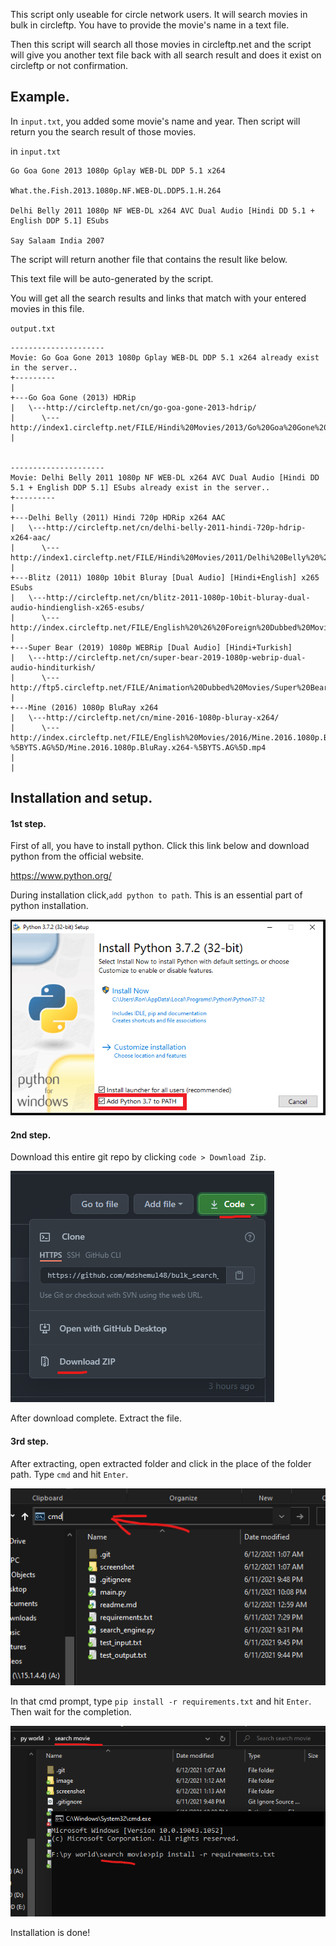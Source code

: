 This script only useable for circle network users. It will search movies in bulk in circleftp. You have to provide the movie's name in a text file.

Then this script will search all those movies in circleftp.net and the script will give you another text file back with all search result and does it exist on circleftp or not confirmation.

## Example.

In `input.txt`, you added some movie's name and year. Then script will return you the search result of those movies.

in `input.txt`

```
Go Goa Gone 2013 1080p Gplay WEB-DL DDP 5.1 x264

What.the.Fish.2013.1080p.NF.WEB-DL.DDP5.1.H.264

Delhi Belly 2011 1080p NF WEB-DL x264 AVC Dual Audio [Hindi DD 5.1 + English DDP 5.1] ESubs

Say Salaam India 2007
```

The script will return another file that contains the result like below.

This text file will be auto-generated by the script.

You will get all the search results and links that match with your entered movies in this file.

`output.txt`

```
---------------------
Movie: Go Goa Gone 2013 1080p Gplay WEB-DL DDP 5.1 x264 already exist in the server..
+---------
|
+---Go Goa Gone (2013) HDRip
|   \---http://circleftp.net/cn/go-goa-gone-2013-hdrip/
|      \---http://index1.circleftp.net/FILE/Hindi%20Movies/2013/Go%20Goa%20Gone%20%282013%29%20HDRip%20%5BOpenTsubasa%5D/Go%20Goa%20Gone%20%282013%29%20HDRip%20%5BOpenTsubasa%5D.mp4
|


---------------------
Movie: Delhi Belly 2011 1080p NF WEB-DL x264 AVC Dual Audio [Hindi DD 5.1 + English DDP 5.1] ESubs already exist in the server..
+---------
|
+---Delhi Belly (2011) Hindi 720p HDRip x264 AAC
|   \---http://circleftp.net/cn/delhi-belly-2011-hindi-720p-hdrip-x264-aac/
|      \---http://index1.circleftp.net/FILE/Hindi%20Movies/2011/Delhi%20Belly%20%282011%29%20Hindi%20720p%20HDRip%20x264%20AAC/Delhi%20Belly%20%282011%29%20Hindi%20720p%20HDRip%20x264%20AAC.mp4
|
+---Blitz (2011) 1080p 10bit Bluray [Dual Audio] [Hindi+English] x265 ESubs
|   \---http://circleftp.net/cn/blitz-2011-1080p-10bit-bluray-dual-audio-hindienglish-x265-esubs/
|      \---http://index.circleftp.net/FILE/English%20%26%20Foreign%20Dubbed%20Movies/2011/Blitz%20%282011%29%201080p%2010bit%20Bluray%20%5BDual%20Audio%5D%20%5BHindi%2BEnglish%5D%20x265%20ESubs/Blitz%20%282011%29%201080p%2010bit%20Bluray%20%5BDual%20Audio%5D%20%5BHindi%2BEnglish%5D%20x265%20ESubs.mkv
|
+---Super Bear (2019) 1080p WEBRip [Dual Audio] [Hindi+Turkish]
|   \---http://circleftp.net/cn/super-bear-2019-1080p-webrip-dual-audio-hinditurkish/
|      \---http://ftp5.circleftp.net/FILE/Animation%20Dubbed%20Movies/Super%20Bear%20%282019%29%201080p%20WEBRip%20%5BDual%20Audio%5D%20%5BHindi%2BTurkish%5D/Super%20Bear%20%282019%29%201080p%20WEBRip%20%5BDual%20Audio%5D%20%5BHindi%2BTurkish%5D%20.mkv
|
+---Mine (2016) 1080p BluRay x264
|   \---http://circleftp.net/cn/mine-2016-1080p-bluray-x264/
|      \---http://index.circleftp.net/FILE/English%20Movies/2016/Mine.2016.1080p.BluRay.x264-%5BYTS.AG%5D/Mine.2016.1080p.BluRay.x264-%5BYTS.AG%5D.mp4
|
|
```

## Installation and setup.

#### 1st step.

First of all, you have to install python.
Click this link below and download python from the official website.

https://www.python.org/

During installation click,`add python to path`. This is an essential part of python installation.

![ScreenShot](screenshot/add_Python_to_Path.png)

#### 2nd step.

Download this entire git repo by clicking `code > Download Zip`.

![ScreenShot](screenshot/download.png)

After download complete. Extract the file.

#### 3rd step.

After extracting, open extracted folder and click in the place of the folder path. Type `cmd` and hit `Enter`.

![ScreenShot](screenshot/1623438770968.png)

In that cmd prompt, type `pip install -r requirements.txt` and hit `Enter`. Then wait for the completion.

![ScreenShot](screenshot/install.png)

Installation is done!
